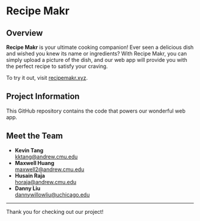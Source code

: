 # Recipe Makr

## Overview
**Recipe Makr** is your ultimate cooking companion! Ever seen a delicious dish and wished you knew its name or ingredients? With Recipe Makr, you can simply upload a picture of the dish, and our web app will provide you with the perfect recipe to satisfy your craving.

To try it out, visit [recipemakr.xyz](https://recipemakr.xyz).

## Project Information
This GitHub repository contains the code that powers our wonderful web app.

## Meet the Team
- **Kevin Tang**  
  [kktang@andrew.cmu.edu](mailto:kktang@andrew.cmu.edu)  
- **Maxwell Huang**  
  [maxwell2@andrew.cmu.edu](mailto:maxwell2@andrew.cmu.edu)  
- **Husain Raja**  
  [horaja@andrew.cmu.edu](mailto:horaja@andrew.cmu.edu)  
- **Danny Liu**  
  [dannywillowliu@uchicago.edu](mailto:dannywillowliu@uchicago.edu)  

---

Thank you for checking out our project!